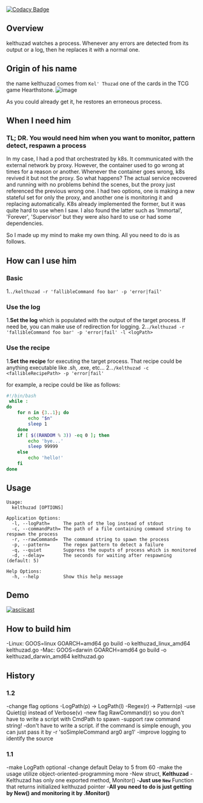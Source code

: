 [![Codacy Badge](https://api.codacy.com/project/badge/Grade/753a3a93a96e45149d7e19fb1639fcb7)](https://app.codacy.com/app/0xF4D3C0D3/kelthuzad?utm_source=github.com&utm_medium=referral&utm_content=0xF4D3C0D3/kelthuzad&utm_campaign=Badge_Grade_Dashboard)

## Overview
kelthuzad watches a process. Whenever any errors are detected from its output or a log, then he replaces it with a normal one.

## Origin of his name
the name kelthuzad comes from `Kel' Thuzad` one of the cards in the TCG game Hearthstone.
![image](https://user-images.githubusercontent.com/19762154/56653541-d08e7480-66c8-11e9-9241-dd67a480309f.png)

As you could already get it, he restores an erroneous process.

## When I need him
### TL; DR. You would need him when you want to monitor, pattern detect, respawn a process

In my case, I had a pod that orchestrated by k8s. It communicated with the external network by proxy. However, the container used to go wrong at times for a reason or another. Whenever the container goes wrong, k8s revived it but not the proxy. So what happens? The actual service recovered and running with no problems behind the scenes, but the proxy just referenced the previous wrong one. I had two options, one is making a new stateful set for only the proxy, and another one is monitoring it and replacing automatically. K8s already implemented the former, but it was quite hard to use when I saw. I also found the latter such as 'Immortal', 'Forever', 'Supervisor' but they were also hard to use or had some dependencies.

So I made up my mind to make my own thing. All you need to do is as follows.

## How can I use him
### Basic
1.`./kelthuzad -r 'fallibleCommand foo bar' -p 'error|fail'`

### Use the log
1.**Set the log** which is populated with the output of the target process. If need be, you can make use of redirection for logging.
2.`./kelthuzad -r 'fallibleCommand foo bar' -p 'error|fail' -l <logPath>`

### Use the recipe
1.**Set the recipe** for executing the target process. That recipe could be anything executable like .sh, .exe, etc...
2.`./kelthuzad -c <fallibleRecipePath> -p 'error|fail'`

for example, a recipe could be like as follows:
```sh
#!/bin/bash
 while :
do
    for n in {3..1}; do
        echo "$n"
        sleep 1
    done
    if [ $((RANDOM % 3)) -eq 0 ]; then
        echo 'bye...'
        sleep 99999
    else
        echo 'hello!'
    fi
done
```

## Usage
```
Usage:
  kelthuzad [OPTIONS]

Application Options:
  -l, --logPath=     The path of the log instead of stdout
  -c, --commandPath= The path of a file containing command string to respawn the process
  -r, --rawCommand=  The command string to spawn the process
  -p, --pattern=     The regex pattern to detect a failure
  -q, --quiet        Suppress the ouputs of process which is monitored
  -d, --delay=       The seconds for waiting after respawning (default: 5)

Help Options:
  -h, --help         Show this help message
```

## Demo
[![asciicast](https://asciinema.org/a/242769.svg)](https://asciinema.org/a/242769)

## How to build him
-Linux: GOOS=linux GOARCH=amd64 go build -o kelthuzad_linux_amd64 kelthuzad.go
-Mac: GOOS=darwin GOARCH=amd64 go build -o kelthuzad_darwin_amd64 kelthuzad.go

## History
### 1.2
-change flag options
  -LogPath(p) -> LogPath(l)
  -Regex(r) -> Pattern(p)
  -use Quiet(q) instead of Verbose(v)
  -new flag RawCommand(r) so you don't have to write a script with CmdPath to spawn 
-support raw command string!
  -don't have to write a script. if the command is simple enough, you can just pass it by -r 'soSimpleCommand arg0 arg1' 
-improve logging to identify the source

### 1.1
-make LogPath optional
-change default Delay to 5 from 60
-make the usage utilize object-oriented-programming more
-New struct, **Kelthuzad**
-Kelthuzad has only one exported method, Monitor()
-**Just use `New`** Function that returns initialized kelthuzad pointer
-**All you need to do is just getting by New() and monitoring it by .Monitor()**
